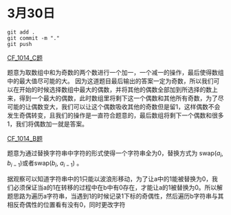 # 3月30日
```
git add .
git commit -m "."
git push
```

[CF_1014_C题](https://codeforces.com/contest/2092/problem/C)

题意为取数组中和为奇数的两个数进行一个加一，一个减一的操作，最后使得数组中的最大值尽可能的大。
因为这道题目最后输出的答案一定为奇数，所以我们可以在开始的时候选择数组中最大的偶数，并将其他的偶数全部加到所选择的数上来，得到一个最大的偶数，此时数组里将剩下这一个偶数和其他所有奇数，为了尽可能的让偶数变大，我们可以让这个偶数吸收其他的奇数但是留1，这样偶数不会发生奇偶转变，且我们的操作是一直符合题意的，最后数组将剩下一个偶数和很多1，我们将偶数加一就是答案。

[CF_1014_B题](https://codeforces.com/contest/2092/problem/B)

题意为通过替换字符串中字符的形式使得一个字符串全为0，替换方式为 swap($a_i$, $b_{i-1}$)或者swap($b_i$, $a_{i-1}$) 。

据观察可以知道字符串中的1只能以波浪形移动，为了让a中的1能被替换为0，我们必须保证当a的1在转移的过程中在b中有0存在，才能让a的1被替换为0。所以解题思路为遍历a字符串，当遇到1的时候记录1下标的奇偶性，然后遍历b字符串与其相反奇偶性的位置看有没有0，同时更改字符
